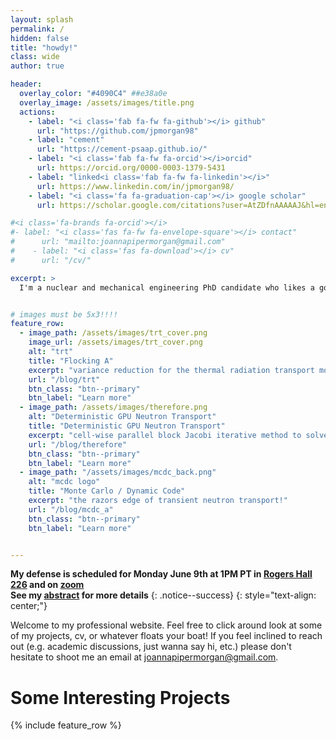 ```yaml
---
layout: splash
permalink: /
hidden: false
title: "howdy!"
class: wide
author: true

header:
  overlay_color: "#4090C4" ##e38a0e
  overlay_image: /assets/images/title.png 
  actions:
    - label: "<i class='fab fa-fw fa-github'></i> github"
      url: "https://github.com/jpmorgan98"
    - label: "cement"
      url: "https://cement-psaap.github.io/"
    - label: "<i class='fab fa-fw fa-orcid'></i>orcid"
      url: https://orcid.org/0000-0003-1379-5431
    - label: "linked<i class='fab fa-fw fa-linkedin'></i>"
      url: https://www.linkedin.com/in/jpmorgan98/
    - label: "<i class='fa fa-graduation-cap'></i> google scholar"
      url: https://scholar.google.com/citations?user=AtZDfnAAAAAJ&hl=en&oi=ao

#<i class='fa-brands fa-orcid'></i>
#- label: "<i class='fas fa-fw fa-envelope-square'></i> contact"
#      url: "mailto:joannapipermorgan@gmail.com"
#    - label: "<i class='fas fa-download'></i> cv"
#      url: "/cv/"

excerpt: >
  I'm a nuclear and mechanical engineering PhD candidate who likes a good pun<br />


# images must be 5x3!!!!
feature_row:
  - image_path: /assets/images/trt_cover.png
    image_url: /assets/images/trt_cover.png
    alt: "trt"
    title: "Flocking A"
    excerpt: "variance reduction for the thermal radiation transport monte carlo"
    url: "/blog/trt"
    btn_class: "btn--primary"
    btn_label: "Learn more"
  - image_path: /assets/images/therefore.png
    alt: "Deterministic GPU Neutron Transport"
    title: "Deterministic GPU Neutron Transport"
    excerpt: "cell-wise parallel block Jacobi iterative method to solve the NTE"
    url: "/blog/therefore"
    btn_class: "btn--primary"
    btn_label: "Learn more"
  - image_path: "/assets/images/mcdc_back.png"
    alt: "mcdc logo"
    title: "Monte Carlo / Dynamic Code"
    excerpt: "the razors edge of transient neutron transport!"
    url: "/blog/mcdc_a"
    btn_class: "btn--primary"
    btn_label: "Learn more"


---
```


**My defense is scheduled for Monday June 9th at 1PM PT in [Rogers Hall 226](https://maps.app.goo.gl/HjScZnFoTVdTdJez5) and on [zoom](https://tinyurl.com/joannadefense) <br> See my [abstract](/assets/docs/defense_annoucment.pdf) for more details**
{: .notice--success}
{: style="text-align: center;"}

Welcome to my professional website. Feel free to click around look at some of my projects, cv, or whatever floats your boat! If you feel inclined to reach out (e.g. academic discussions, just wanna say hi, etc.) please don't hesitate to shoot me an email at [joannapipermorgan@gmail.com](mailto:joannapipermorgan@gmail.com).


# Some Interesting Projects
{% include feature_row %}
